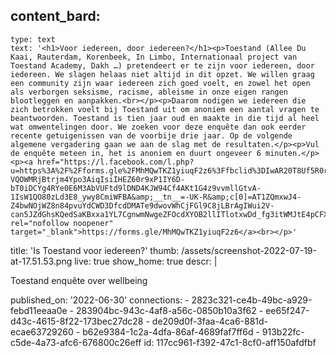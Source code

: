 content_bard:
  -
    type: text
    text: '<h1>Voor iedereen, door iedereen?</h1><p>Toestand (Allee Du Kaai, Rauterdam, Korenbeek, In Limbo, Internationaal project van Toestand Academy, Dakh …) pretendeert er te zijn voor iedereen, door iedereen. We slagen helaas niet altijd in dit opzet. We willen graag een community zijn waar iedereen zich goed voelt, en zowel het open als verborgen seksisme, racisme, ableisme in onze eigen rangen blootleggen en aanpakken.<br></p><p>Daarom nodigen we iedereen die zich betrokken voelt bij Toestand uit om anoniem een aantal vragen te beantwoorden. Toestand is tien jaar oud en maakte in die tijd al heel wat omwentelingen door. We zoeken voor deze enquête dan ook eerder recente getuigenissen van de voorbije drie jaar. Op de volgende algemene vergadering gaan we aan de slag met de resultaten.</p><p>Vul de enquête meteen in, het is anoniem en duurt ongeveer 6 minuten.</p><p><a href="https://l.facebook.com/l.php?u=https%3A%2F%2Fforms.gle%2FMhMQwTKZ1yiuqF2z6%3Ffbclid%3DIwAR20T8Uf5R0rdWii0v8x24b_pG_MFZbJSmA_yIkueXSO057XMLlCszRMj6U&amp;h=AT3fJQy3nF23-VQOWMRjBtrjm4Ypo3AiqIsiIHEZ60r9xP1IY6D-bT0iDCYg4RYe0E6M3AbVUFtd9lDND4KJW94Cf4AKt1G4z9vvmllGtvA-1IsW1QO80zLd3E8_ywy8CmiWFBA&amp;__tn__=-UK-R&amp;c[0]=AT1ZQmxwJ4-Z4bwNOjWZ8n84pvuYdCWD3DfcdDMATe9dwovWhCjFGl9C8jLBrAgIWui2V-can5JZdGhsKQedSaKBxxa1YL7CgnwmNwgeZFOcdXYOB2llITlotxwDd_fg3itWMJtE4pCFXi8F4ITU8mrouerOfxx2GVziZVaeb2hZIC9ofE5PEdR1KFwYUZyj7PI_1Yec_hhuOSvpBQHsWWPNTGZvmhoIzYA" rel="nofollow noopener" target="_blank">https://forms.gle/MhMQwTKZ1yiuqF2z6</a><br></p>'
title: 'Is Toestand voor iedereen?'
thumb: /assets/screenshot-2022-07-19-at-17.51.53.png
live: true
show_home: true
descr: |
  <p>Toestand enquête over wellbeing
  </p>
published_on: '2022-06-30'
connections:
  - 2823c321-ce4b-49bc-a929-febd11eeaa0e
  - 283904bc-943c-4af8-a56c-0850b10a3f62
  - ee65f247-d43c-4615-8f22-173bec27dc28
  - de209d0f-3faa-4ca6-881d-ecae63729260
  - b62e9384-1c2a-4dfa-86af-4689faf7ff6d
  - 913b22fc-c5de-4a73-afc6-676800c26eff
id: 117cc961-f392-47c1-8cf0-aff150afdfbf
